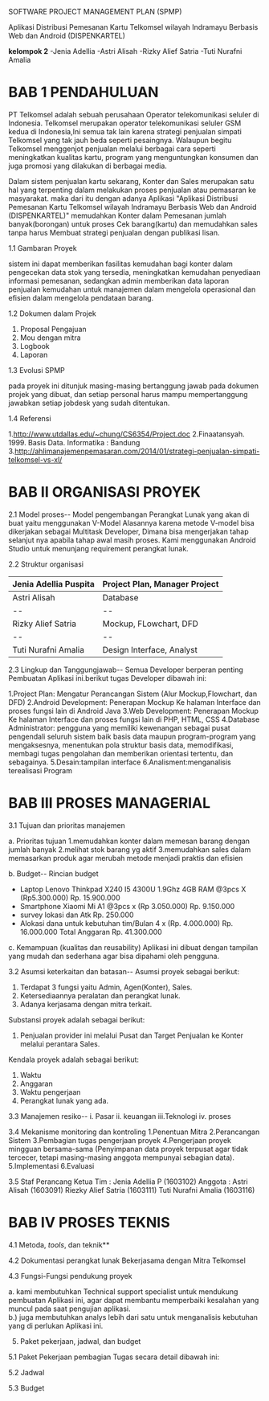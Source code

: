 ﻿SOFTWARE PROJECT MANAGEMENT PLAN (SPMP)

Aplikasi Distribusi Pemesanan Kartu Telkomsel wilayah Indramayu Berbasis Web dan Android (DISPENKARTEL)

**kelompok 2**
-Jenia Adellia
-Astri Alisah
-Rizky Alief Satria
-Tuti Nurafni Amalia

# BAB 1 PENDAHULUAN

PT Telkomsel adalah sebuah perusahaan Operator telekomunikasi seluler di Indonesia.
Telkomsel merupakan operator telekomunikasi seluler GSM kedua di Indonesia,Ini semua tak lain karena strategi penjualan simpati Telkomsel yang tak jauh beda seperti pesaingnya. Walaupun begitu Telkomsel menggenjot penjualan melalui berbagai cara seperti meningkatkan kualitas kartu, program yang menguntungkan konsumen dan juga promosi yang dilakukan di berbagai media.

Dalam sistem penjualan kartu sekarang, Konter dan Sales merupakan satu hal yang terpenting dalam melakukan proses penjualan atau pemasaran ke masyarakat. maka dari itu dengan adanya Aplikasi "Aplikasi Distribusi Pemesanan Kartu Telkomsel wilayah Indramayu Berbasis Web dan Android (DISPENKARTEL)" memudahkan Konter dalam Pemesanan jumlah banyak(borongan) untuk proses Cek barang(kartu) dan memudahkan sales tanpa harus Membuat strategi penjualan dengan publikasi lisan. 
	
1.1 Gambaran Proyek

sistem ini dapat memberikan fasilitas kemudahan bagi konter dalam pengecekan data stok yang tersedia, meningkatkan kemudahan penyediaan informasi pemesanan, sedangkan admin memberikan data laporan penjualan kemudahan untuk manajemen dalam mengelola operasional dan efisien dalam mengelola pendataan barang.

1.2	Dokumen dalam Projek

1. Proposal Pengajuan					
2. Mou dengan mitra						
3. Logbook
4. Laporan

1.3	Evolusi SPMP

pada proyek ini ditunjuk masing-masing bertanggung jawab pada dokumen projek yang dibuat, dan setiap personal harus mampu mempertanggung jawabkan setiap jobdesk yang sudah ditentukan.
				

1.4	Referensi

1.http://www.utdallas.edu/~chung/CS6354/Project.doc
2.Finaatansyah. 1999. Basis Data. Informatika : Bandung
3.http://ahlimanajemenpemasaran.com/2014/01/strategi-penjualan-simpati-telkomsel-vs-xl/

# BAB II ORGANISASI PROYEK

2.1	Model proses--
Model pengembangan Perangkat Lunak yang akan di buat yaitu menggunakan V-Model Alasannya karena metode V-model bisa dikerjakan sebagai Multitask Developer, Dimana bisa mengerjakan tahap selanjut nya apabila tahap awal masih proses. Kami menggunakan Android Studio untuk menunjang requirement perangkat lunak.

2.2	Struktur organisasi

|Jenia Adellia Puspita|Project Plan, Manager Project|
|--|--|
| Astri Alisah|Database |
|--|--|
| Rizky Alief Satria|Mockup, FLowchart, DFD  |
|--|--|
| Tuti Nurafni Amalia|Design Interface, Analyst |


2.3	Lingkup dan Tanggungjawab--
Semua Developer berperan penting Pembuatan Aplikasi ini.berikut tugas Developer dibawah ini:

1.Project Plan: Mengatur Perancangan Sistem (Alur Mockup,Flowchart, dan DFD)
2.Android Development: Penerapan Mockup Ke halaman Interface dan proses fungsi lain di Android Java
3.Web Development: Penerapan Mockup Ke halaman Interface dan proses fungsi lain di PHP, HTML, CSS
4.Database Administrator: pengguna yang memiliki kewenangan sebagai pusat pengendali seluruh sistem baik basis data maupun program-program yang mengaksesnya, menentukan pola struktur basis data, memodifikasi, membagi tugas pengolahan dan memberikan orientasi tertentu, dan sebagainya.
5.Desain:tampilan interface
6.Analisment:menganalisis terealisasi Program

# BAB III PROSES MANAGERIAL

3.1	Tujuan dan prioritas manajemen


a. Prioritas tujuan
1.memudahkan konter dalam memesan barang dengan jumlah banyak
2.melihat stok barang yg aktif
3.memudahkan sales dalam memasarkan produk agar merubah metode menjadi praktis dan efisien

b. Budget--
Rincian budget
- Laptop Lenovo Thinkpad X240 I5 4300U 1.9Ghz 4GB RAM @3pcs   X (Rp5.300.000)					Rp. 15.900.000
- Smartphone Xiaomi Mi A1 @3pcs x (Rp 3.050.000)												Rp.  9.150.000
- survey lokasi dan Atk 																		Rp.    250.000
- Alokasi dana untuk kebutuhan tim/Bulan 4 x (Rp. 4.000.000)									Rp. 16.000.000
					Total Anggaran																Rp. 41.300.000

c. Kemampuan (kualitas dan reusability)
Aplikasi ini dibuat dengan tampilan yang mudah dan sederhana agar bisa dipahami oleh pengguna.

3.2	Asumsi keterkaitan dan batasan--
Asumsi proyek sebagai berikut: 

1.	Terdapat 3 fungsi yaitu Admin, Agen(Konter), Sales.
2.	Ketersediaannya peralatan dan perangkat lunak.
3. Adanya kerjasama dengan mitra terkait.

Substansi proyek adalah sebagai berikut:
1.	Penjualan provider ini melalui Pusat dan Target Penjualan ke Konter melalui perantara Sales. 

Kendala proyek adalah sebagai berikut:
1.	Waktu
2.	Anggaran
3. Waktu pengerjaan
4. Perangkat lunak yang ada.

3.3	Manajemen resiko--
i.	Pasar
ii.	keuangan
iii.Teknologi
iv.	proses

3.4	Mekanisme monitoring dan kontroling 
1.Penentuan Mitra
2.Perancangan Sistem
3.Pembagian tugas pengerjaan proyek
4.Pengerjaan proyek mingguan bersama-sama (Penyimpanan data proyek terpusat agar tidak tercecer, tetapi masing-masing anggota mempunyai sebagian data).
5.Implementasi
6.Evaluasi
		
3.5	Staf Perancang
Ketua Tim : Jenia Adellia P 	(1603102)
Anggota	: 	Astri Alisah		(1603091)
Riezky Alief Satria (1603111)
Tuti Nurafni Amalia (1603116)

# BAB IV PROSES TEKNIS

4.1 Metoda, *tools*, dan teknik**
	

4.2 Dokumentasi perangkat lunak
Bekerjasama dengan Mitra Telkomsel

4.3 Fungsi-Fungsi pendukung proyek

a. kami membutuhkan Technical support specialist untuk mendukung pembuatan Aplikasi ini, agar dapat membantu memperbaiki kesalahan yang muncul pada saat pengujian aplikasi.  
b.) juga membutuhkan analys lebih dari satu untuk menganalisis kebutuhan yang di perlukan Aplikasi ini.


5.	Paket pekerjaan, jadwal, dan budget

5.1 Paket Pekerjaan
pembagian Tugas secara detail dibawah ini:
	
5.2 Jadwal
	

5.3 Budget
	



	
	